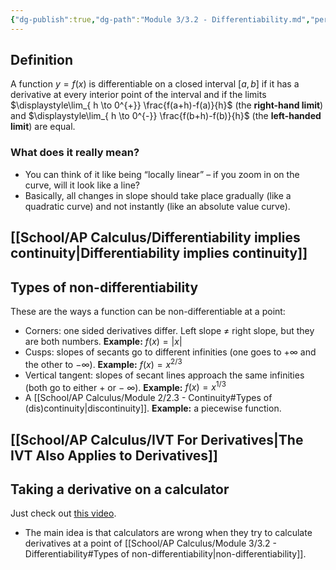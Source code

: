 ```yaml
---
{"dg-publish":true,"dg-path":"Module 3/3.2 - Differentiability.md","permalink":"/module-3/3-2-differentiability/","created":"","updated":""}
---
```


## Definition
A function $y=f(x)$ is differentiable on a closed interval $[a,b]$ if it has a derivative at every interior point of the interval and if the limits $\displaystyle\lim_{ h \to 0^{+}} \frac{f(a+h)-f(a)}{h}$ (the **right-hand limit**) and $\displaystyle\lim_{ h \to 0^{-}} \frac{f(b+h)-f(b)}{h}$ (the **left-handed limit**) are equal.
### What does it really mean?
- You can think of it like being “locally linear” – if you zoom in on the curve, will it look like a line?
- Basically, all changes in slope should take place gradually (like a quadratic curve) and not instantly (like an absolute value curve).
## [[School/AP Calculus/Differentiability implies continuity\|Differentiability implies continuity]]
## Types of non-differentiability
These are the ways a function can be non-differentiable at a point:
- Corners: one sided derivatives differ. Left slope $\neq$ right slope, but they are both numbers. **Example:** $f(x)=|x|$
- Cusps: slopes of secants go to different infinities (one goes to $+\infty$ and the other to $-\infty$). **Example:** $f(x) = x^{2/3}$
- Vertical tangent: slopes of secant lines approach the same infinities (both go to either $+$ or $-$ $\infty$). **Example:** $f(x)=x^{1/3}$
- A [[School/AP Calculus/Module 2/2.3 - Continuity#Types of (dis)continuity\|discontinuity]]. **Example:** a piecewise function.
## [[School/AP Calculus/IVT For Derivatives\|The IVT Also Applies to Derivatives]]

## Taking a derivative on a calculator
Just check out [this video](https://www.youtube.com/watch?v=7yMOknc82uw&list=PLBSRjc5Bh-86nd7GlzzJS0KuToFiem6s2&index=4).
- The main idea is that calculators are wrong when they try to calculate derivatives at a point of [[School/AP Calculus/Module 3/3.2 - Differentiability#Types of non-differentiability\|non-differentiability]].